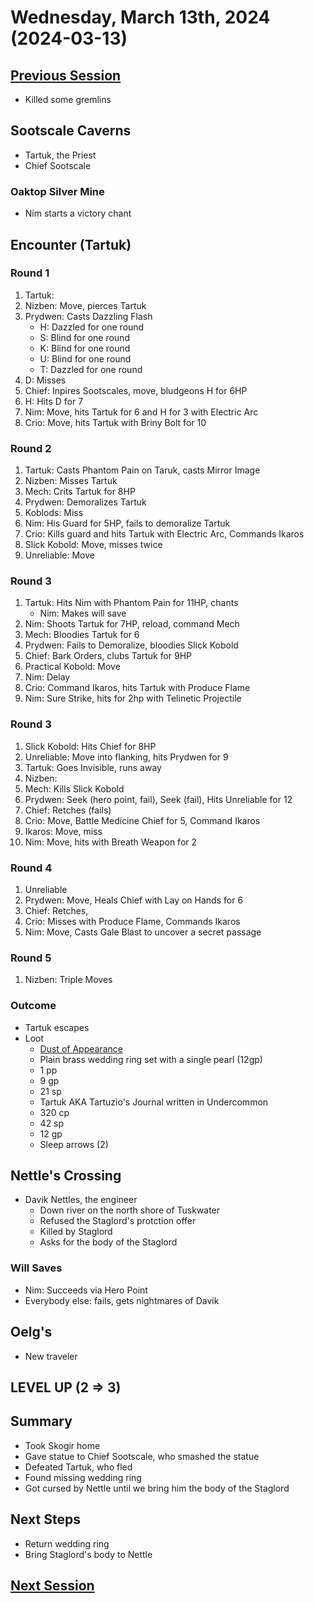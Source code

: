 # Wednesday, March 13th, 2024 (2024-03-13)

## [Previous Session](./2024-03-06.md)

- Killed some gremlins

## Sootscale Caverns

- Tartuk, the Priest
- Chief Sootscale

### Oaktop Silver Mine

- Nim starts a victory chant

## Encounter (Tartuk)

### Round 1

1. Tartuk: 
1. Nizben: Move, pierces Tartuk 
1. Prydwen: Casts Dazzling Flash
   - H: Dazzled for one round
   - S: Blind for one round
   - K: Blind for one round
   - U: Blind for one round
   - T: Dazzled for one round
1. D: Misses
1. Chief: Inpires Sootscales, move, bludgeons H for 6HP
1. H: Hits D for 7
1. Nim: Move, hits Tartuk for 6 and H for 3 with Electric Arc
1. Crio: Move, hits Tartuk with Briny Bolt for 10


### Round 2

1. Tartuk: Casts Phantom Pain on Taruk, casts Mirror Image
1. Nizben: Misses Tartuk
1. Mech: Crits Tartuk for 8HP
1. Prydwen: Demoralizes Tartuk
1. Koblods: Miss
1. Nim: His Guard for 5HP, fails to demoralize Tartuk
1. Crio: Kills guard and hits Tartuk with Electric Arc, Commands Ikaros
1. Slick Kobold: Move, misses twice
1. Unreliable: Move

### Round 3

1. Tartuk: Hits Nim with Phantom Pain for 11HP, chants
   - Nim: Makes will save
1. Nim: Shoots Tartuk for 7HP, reload, command Mech
1. Mech: Bloodies Tartuk for 6
1. Prydwen: Fails to Demoralize, bloodies Slick Kobold
1. Chief: Bark Orders, clubs Tartuk for 9HP
1. Practical Kobold: Move
1. Nim: Delay
1. Crio: Command Ikaros, hits Tartuk with Produce Flame
1. Nim: Sure Strike, hits for 2hp with Telinetic Projectile

### Round 3

1. Slick Kobold: Hits Chief for 8HP
1. Unreliable: Move into flanking, hits Prydwen for 9
1. Tartuk: Goes Invisible, runs away
1. Nizben: 
1. Mech: Kills Slick Kobold
1. Prydwen: Seek (hero point, fail), Seek (fail), Hits Unreliable for 12
1. Chief: Retches (fails)
1. Crio: Move, Battle Medicine Chief for 5, Command Ikaros
1. Ikaros: Move, miss
1. Nim: Move, hits with Breath Weapon for 2

### Round 4

1. Unreliable
1. Prydwen: Move, Heals Chief with Lay on Hands for 6
1. Chief: Retches, 
1. Crio: Misses with Produce Flame, Commands Ikaros
1. Nim: Move, Casts Gale Blast to uncover a secret passage

### Round 5

1. Nizben: Triple Moves

### Outcome

- Tartuk escapes
- Loot
   - [Dust of Appearance](https://2e.aonprd.com/Equipment.aspx?ID=241)
   - Plain brass wedding ring set with a single pearl (12gp)
   - 1 pp
   - 9 gp
   - 21 sp
   - Tartuk AKA Tartuzio's Journal written in Undercommon
   - 320 cp
   - 42 sp
   - 12 gp
   - Sleep arrows (2)

## Nettle's Crossing

- Davik Nettles, the engineer
   - Down river on the north shore of Tuskwater
   - Refused the Staglord's protction offer
   - Killed by Staglord
   - Asks for the body of the Staglord

### Will Saves

- Nim: Succeeds via Hero Point
- Everybody else: fails, gets nightmares of Davik

## Oelg's 

- New traveler

## LEVEL UP (2 => 3)

## Summary

- Took Skogir home
- Gave statue to Chief Sootscale, who smashed the statue
- Defeated Tartuk, who fled
- Found missing wedding ring
- Got cursed by Nettle until we bring him the body of the Staglord

## Next Steps

- Return wedding ring
- Bring Staglord's body to Nettle

## [Next Session](./2024-03-20.md)
